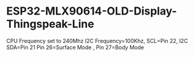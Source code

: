 # ESP32-MLX90614-OLD-Display-Thingspeak-Line
CPU Frequency set to 240Mhz
I2C Frequency=100Khz, SCL=Pin 22, I2C SDA=Pin 21 
Pin 26=Surface Mode , Pin 27=Body Mode


